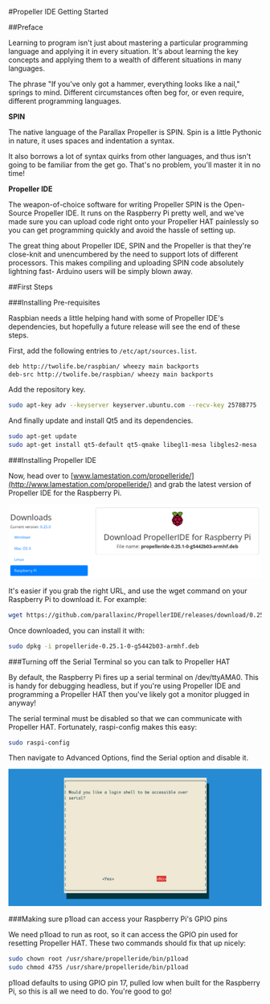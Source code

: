 #Propeller IDE Getting Started

##Preface

Learning to program isn't just about mastering a particular programming language
and applying it in every situation. It's about learning the key concepts
and applying them to a wealth of different situations in many languages.

The phrase "If you've only got a hammer, everything looks like a nail," springs to mind.
Different circumstances often beg for, or even require, different programming languages.

**SPIN**

The native language of the Parallax Propeller is SPIN. Spin is a little Pythonic in nature, 
it uses spaces and indentation a syntax.

It also borrows a lot of syntax quirks from other languages, and thus isn't going to be
familiar from the get go. That's no problem, you'll master it in no time!

**Propeller IDE**

The weapon-of-choice software for writing Propeller SPIN is the Open-Source Propeller IDE.
It runs on the Raspberry Pi pretty well, and we've made sure you can upload code right onto
your Propeller HAT painlessly so you can get programming quickly and avoid the hassle of setting up.

The great thing about Propeller IDE, SPIN and the Propeller is that they're close-knit and
unencumbered by the need to support lots of different processors. This makes compiling and uploading
SPIN code absolutely lightning fast- Arduino users will be simply blown away.

##First Steps

###Installing Pre-requisites

Raspbian needs a little helping hand with some of Propeller IDE's dependencies, but hopefully a future
release will see the end of these steps.

First, add the following entries to `/etc/apt/sources.list`.

```
deb http://twolife.be/raspbian/ wheezy main backports
deb-src http://twolife.be/raspbian/ wheezy main backports
```

Add the repository key.

```bash
sudo apt-key adv --keyserver keyserver.ubuntu.com --recv-key 2578B775
```

And finally update and install Qt5 and its dependencies.

```bash
sudo apt-get update
sudo apt-get install qt5-default qt5-qmake libegl1-mesa libgles2-mesa
```

###Installing Propeller IDE

Now, head over to [www.lamestation.com/propelleride/](http://www.lamestation.com/propelleride/) and grab the latest 
version of Propeller IDE for the Raspberry Pi.

![Propeller IDE download](images/propeller-ide-download.png)

It's easier if you grab the right URL, and use the wget command on your 
Raspberry Pi to download it. For example:

```bash
wget https://github.com/parallaxinc/PropellerIDE/releases/download/0.25.1/propelleride-0.25.1-0-g5442b03-armhf.deb
```

Once downloaded, you can install it with:

```bash
sudo dpkg -i propelleride-0.25.1-0-g5442b03-armhf.deb
```

###Turning off the Serial Terminal so you can talk to Propeller HAT

By default, the Raspberry Pi fires up a serial terminal on /dev/ttyAMA0. This is handy for debugging headless, but if you're using Propeller IDE and programming a Propeller HAT then you've likely got a monitor plugged in anyway!

The serial terminal must be disabled so that we can communicate with Propeller HAT. Fortunately, raspi-config makes this easy:

```bash
sudo raspi-config
```

Then navigate to Advanced Options, find the Serial option and disable it.

![Raspberry Pi, disable Serial Terminal](images/propeller-ide-serial-terminal.png)

###Making sure p1load can access your Raspberry Pi's GPIO pins

We need p1load to run as root, so it can access the GPIO pin used for resetting Propeller HAT. These two commands should fix that up nicely:

```bash
sudo chown root /usr/share/propelleride/bin/p1load
sudo chmod 4755 /usr/share/propelleride/bin/p1load
```

p1load defaults to using GPIO pin 17, pulled low when built for the Raspberry Pi, so this is all we need to do. You're good to go!


